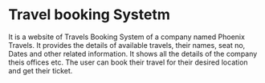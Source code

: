 # Travel  booking Systetm
 
It is a website of Travels Booking System of a company named 
Phoenix Travels. It provides the details of available travels, their 
names, seat no, Dates and other related information. It shows all 
the details of the company theis offices etc. The user can book
their travel for their desired location and get their ticket.
